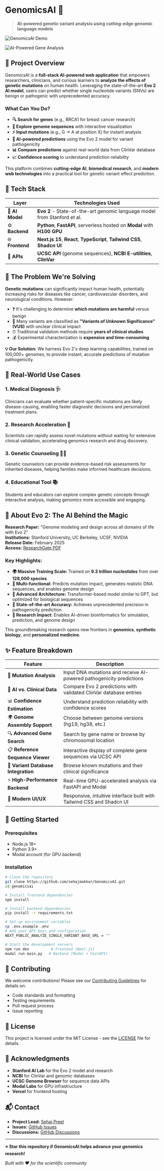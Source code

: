 # GenomicsAI 🧬
> **AI-powered genetic variant analysis using cutting-edge genomic language models**

![GenomicsAI Demo](./frontend/src/assets/oho.png)

![AI-Powered Gene Analysis](./frontend/src/assets/achaji.png)


## 🔬 Project Overview

GenomicsAI is a **full-stack AI-powered web application** that empowers researchers, clinicians, and curious learners to **analyze the effects of genetic mutations** on human health. Leveraging the state-of-the-art **Evo 2 AI model**, users can predict whether single nucleotide variants (SNVs) are benign or pathogenic with unprecedented accuracy.

### What Can You Do?

- **🔍 Search for genes** (e.g., BRCA1 for breast cancer research)
- **🧬 Explore genome sequences** with interactive visualization
- **⚡ Input mutations** (e.g., G → A at position X) for instant analysis
- **🤖 AI-powered predictions** using the Evo 2 model for variant pathogenicity
- **📊 Compare predictions** against real-world data from ClinVar database
- **📈 Confidence scoring** to understand prediction reliability

This platform combines **cutting-edge AI**, **biomedical research**, and **modern web technologies** into a practical tool for genetic variant effect prediction.

## 🚀 Tech Stack

| Layer | Technologies Used |
|-------|------------------|
| 🧠 **AI Model** | **Evo 2** - State-of-the-art genomic language model from Stanford et al. |
| ⚙️ **Backend** | **Python**, **FastAPI**, serverless hosted on **Modal** with **H100 GPU** |
| 🌐 **Frontend** | **Next.js 15**, **React**, **TypeScript**, **Tailwind CSS**, **Shadcn UI** |
| 📡 **APIs** | **UCSC API** (genome sequences), **NCBI E-utilities**, **ClinVar** |

## 🎯 The Problem We're Solving

**Genetic mutations** can significantly impact human health, potentially increasing risks for diseases like cancer, cardiovascular disorders, and neurological conditions. However:

- ❓ It's challenging to determine **which mutations are harmful** versus benign
- 🔬 Many variants are classified as **"Variants of Unknown Significance" (VUS)** with unclear clinical impact
- ⏰ Traditional validation methods require **years of clinical studies**
- 💰 Experimental characterization is **expensive and time-consuming**

**💡 Our Solution:** We harness Evo 2's deep learning capabilities, trained on 100,000+ genomes, to provide instant, accurate predictions of mutation pathogenicity.

## 🏥 Real-World Use Cases

### 1. **Medical Diagnosis** 🩺
Clinicians can evaluate whether patient-specific mutations are likely disease-causing, enabling faster diagnostic decisions and personalized treatment plans.

### 2. **Research Acceleration** 🔬
Scientists can rapidly assess novel mutations without waiting for extensive clinical validation, accelerating genomics research and drug discovery.

### 3. **Genetic Counseling** 👨‍⚕️
Genetic counselors can provide evidence-based risk assessments for inherited diseases, helping families make informed healthcare decisions.

### 4. **Educational Tool** 📚
Students and educators can explore complex genetic concepts through interactive analysis, making genomics more accessible and engaging.

## 🧠 About Evo 2: The AI Behind the Magic

**Research Paper:** "Genome modeling and design across all domains of life with Evo 2"  
**Institutions:** Stanford University, UC Berkeley, UCSF, NVIDIA  
**Release Date:** February 2025  
**Access:** [ResearchGate PDF](https://www.biorxiv.org/content/10.1101/2025.02.18.638918v1.full.pdf)

### Key Highlights:

- **🌍 Massive Training Scale:** Trained on **9.3 trillion nucleotides** from over **128,000 species**
- **🧬 Multi-functional:** Predicts mutation impact, generates realistic DNA sequences, and enables genome design
- **🤖 Advanced Architecture:** Transformer-based model similar to GPT, but optimized for biological sequences
- **🎯 State-of-the-art Accuracy:** Achieves unprecedented precision in pathogenicity prediction
- **🔬 Research Impact:** Enables AI-driven bioinformatics for simulation, prediction, and genome design

This groundbreaking research opens new frontiers in **genomics**, **synthetic biology**, and **personalized medicine**.

## ✨ Feature Breakdown

| Feature | Description |
|---------|-------------|
| 🧬 **Mutation Analysis** | Input DNA mutations and receive AI-powered pathogenicity predictions |
| 🧠 **AI vs. Clinical Data** | Compare Evo 2 predictions with validated ClinVar database entries |
| 📊 **Confidence Estimation** | Understand prediction reliability with confidence scores |
| 🌍 **Genome Assembly Support** | Choose between genome versions (hg19, hg38, etc.) |
| 🔍 **Advanced Gene Search** | Search by gene name or browse by chromosomal location |
| 📋 **Reference Sequence Viewer** | Interactive display of complete gene sequences via UCSC API |
| 🧪 **Variant Database Integration** | Browse known mutations and their clinical significance |
| ⚡ **High-Performance Backend** | Real-time GPU-accelerated analysis via FastAPI and Modal |
| 🎨 **Modern UI/UX** | Responsive, intuitive interface built with Tailwind CSS and Shadcn UI |

## 🚀 Getting Started

### Prerequisites

- Node.js 18+ 
- Python 3.9+
- Modal account (for GPU backend)

### Installation

```bash
# Clone the repository
git clone https://github.com/sehajmakkar/GenomicsAI.git
cd genomicsai

# Install frontend dependencies
npm install

# Install backend dependencies
pip install -r requirements.txt

# Set up environment variables
cp .env.example .env
# Add your API keys and configuration
NEXT_PUBLIC_ANALYZE_SINGLE_VARIANT_BASE_URL = ""

# Start the development servers
npm run dev          # Frontend (Next.js)
modal run main.py   # Backend (Modal + FastAPI)
```


## 🤝 Contributing

We welcome contributions! Please see our [Contributing Guidelines](CONTRIBUTING.md) for details on:

- Code standards and formatting
- Testing requirements
- Pull request process
- Issue reporting

## 📜 License

This project is licensed under the MIT License - see the [LICENSE](LICENSE) file for details.

## 🙏 Acknowledgments

- **Stanford AI Lab** for the Evo 2 model and research
- **NCBI** for ClinVar and genomic databases
- **UCSC Genome Browser** for sequence data APIs
- **Modal Labs** for GPU infrastructure
- **Vercel** for frontend hosting

## 📬 Contact

- **Project Lead:** [Sehaj Preet](mailto:sehajmakkar007@gmail.com)
- **Issues:** [GitHub Issues](https://github.com/sehajmakkar/GenomicAI/issues)
- **Discussions:** [GitHub Discussions](https://github.com/sehajmakkar/GenomicAI/discussions)

---

**⭐ Star this repository if GenomicsAI helps advance your genomics research!**

*Built with ❤️ for the scientific community*